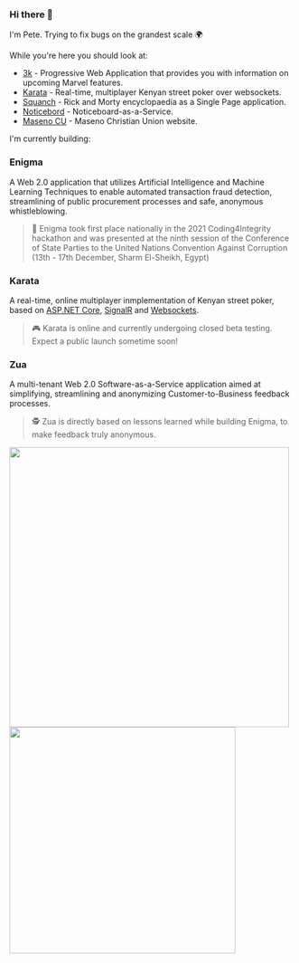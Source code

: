 ### Hi there 👋

I'm Pete. Trying to fix bugs on the grandest scale 🌍

While you're here you should look at:
- [3k](https://3k.netlify.app) - Progressive Web Application that provides you with information on upcoming Marvel features.
- [Karata](https://karatagame.herokuapp.com) - Real-time, multiplayer Kenyan street poker over websockets.
- [Squanch](https://squanch.netlify.app) - Rick and Morty encyclopaedia as a Single Page application.
- [Noticebord](https://noticebord.herokuapp.com) - Noticeboard-as-a-Service.
- [Maseno CU](https://masenocu.org) - Maseno Christian Union website.

I'm currently building:

### Enigma  

A Web 2.0 application that utilizes Artificial Intelligence and Machine Learning Techniques to enable automated transaction fraud detection, streamlining of public procurement processes and safe, anonymous whistleblowing.

> 🥇 Enigma took first place nationally in the 2021 Coding4Integrity hackathon and was presented at the ninth session of the Conference of State Parties to the United Nations Convention Against Corruption (13th - 17th December, Sharm El-Sheikh, Egypt)

### Karata

A real-time, online multiplayer inmplementation of Kenyan street poker, based on [ASP.NET Core](https://asp.net), [SignalR](https://signalr.net) and [Websockets](https://developer.mozilla.org/en-US/docs/Web/API/WebSockets_API).

> 🎮 Karata is online and currently undergoing closed beta testing. Expect a public launch sometime soon!

### Zua

A multi-tenant Web 2.0 Software-as-a-Service application aimed at simplifying, streamlining and anonymizing Customer-to-Business feedback processes.

> 🕵️ Zua is directly based on lessons learned while building Enigma, to make feedback truly anonymous.



<p>
  <img width="495px" align="left" src="https://github-readme-stats.vercel.app/api?username=sixpeteunder&theme=gotham&count_private=true&show_icons=true" />
  <img width="400px" align="left" src="https://github-readme-stats.vercel.app/api/top-langs/?username=sixpeteunder&theme=gotham&hide=css,html&layout=compact" />
</p>
